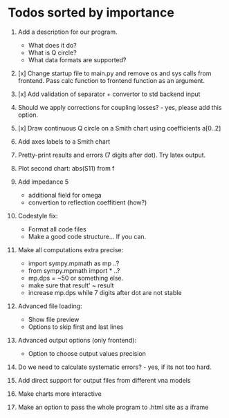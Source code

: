 # Todos sorted by importance

1. Add a description for our program.
    * What does it do?
    * What is Q circle?
    * What data formats are supported?
2. [x] Change startup file to main.py and remove os and sys calls from frontend. Pass calc function to frontend function as an argument.
3. [x] Add validation of separator + convertor to std backend input
4. Should we apply corrections for coupling losses? - yes, please add this option.
5. [x] Draw continuous Q circle on a Smith chart using coefficients a[0..2]
6. Add axes labels to a Smith chart
7. Pretty-print results and errors (7 digits after dot). Try latex output.
8. Plot second chart: abs(S11) from f
9. Add impedance 5
    * additional field for omega
    * convertion to reflection coeffitient (how?)
10. Codestyle fix:
    * Format all code files
    * Make a good code structure... If you can.
11. Make all computations extra precise:
    * import sympy.mpmath as mp ..?
    * from sympy.mpmath import *  ..?
    * mp.dps = ~50 or something else.
    * make sure that result' ~ result
    * increase mp.dps while 7 digits after dot are not stable

12. Advanced file loading:
    * Show file preview
    * Options to skip first and last lines
13. Advanced output options (only frontend):
    * Option to choose output values precision
14. Do we need to calculate systematic errors? - yes, if its not too hard.
15. Add direct support for output files from different vna models
16. Make charts more interactive
17. Make an option to pass the whole program to .html site as a iframe
